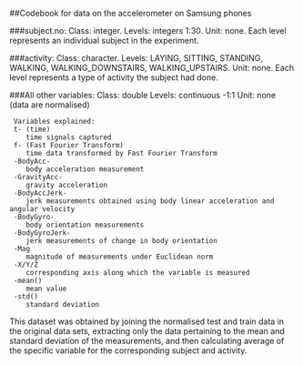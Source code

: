 ##Codebook for data on the accelerometer on Samsung phones

###subject.no:
     Class: integer.
     Levels: integers 1:30.
     Unit: none.
     Each level represents an individual subject in the experiment.

###activity:
     Class: character.
     Levels: LAYING, SITTING, STANDING, WALKING, WALKING_DOWNSTAIRS, WALKING_UPSTAIRS.
     Unit: none.
     Each level represents a type of activity the subject had done.

  
###All other variables:
     Class: double
     Levels: continuous -1:1
     Unit: none (data are normalised)

     Variables explained:
     t- (time)
        time signals captured
     f- (Fast Fourier Transform)
        time data transformed by Fast Fourier Transform
     -BodyAcc-
        body acceleration measurement
     -GravityAcc-
        gravity acceleration
     -BodyAccJerk-
        jerk measurements obtained using body linear acceleration and angular velocity
     -BodyGyro-
        body orientation measurements
     -BodyGyroJerk-
        jerk measurements of change in body orientation
     -Mag
        magnitude of measurements under Euclidean norm
     -X/Y/Z
        corresponding axis along which the variable is measured
     -mean()
        mean value
     -std()
        standard deviation

  
  This dataset was obtained by joining the normalised test and train data in the original data sets, extracting only 
  the data pertaining to the mean and standard deviation of the measurements, and then calculating average of the 
  specific variable for the corresponding subject and activity.
     